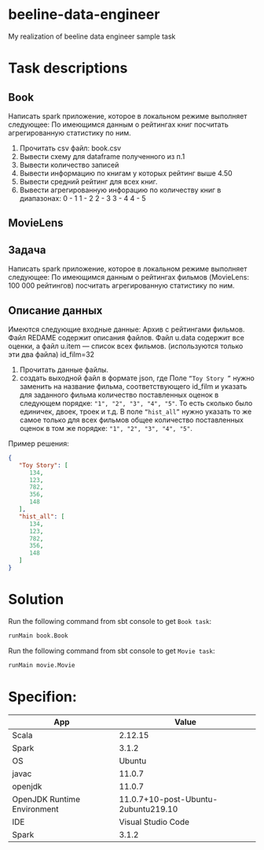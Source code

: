 # beeline-data-engineer
My realization of beeline data engineer sample task

# Task descriptions

## Book

Написать spark приложение, которое в локальном режиме выполняет следующее:
По имеющимся данным о рейтингах книг посчитать агрегированную статистику по ним.

1. Прочитать csv файл: book.csv
2. Вывести схему для dataframe полученного из п.1
3. Вывести количество записей
4. Вывести информацию по книгам у которых рейтинг выше 4.50
5. Вывести средний рейтинг для всех книг.
6. Вывести агрегированную инфорацию по количеству книг в диапазонах:
0 - 1
1 - 2
2 - 3
3 - 4
4 - 5

## MovieLens

## Задача
Написать spark приложение, которое в локальном режиме выполняет следующее:
По имеющимся данным о рейтингах фильмов (MovieLens: 100 000 рейтингов) посчитать агрегированную статистику по ним.

## Описание данных
Имеются следующие входные данные:
Архив с рейтингами фильмов.
Файл REDAME содержит описания файлов.
Файл u.data содержит все оценки, а файл u.item — список всех фильмов. (используются только эти два файла)
id_film=32

1. Прочитать данные файлы.
2. создать выходной файл в формате json, где
Поле `“Toy Story ”` нужно заменить на название фильма, соответствующего id_film и указать для заданного фильма количество поставленных оценок в следующем порядке: `"1", "2", "3", "4", "5"`. То есть сколько было единичек, двоек, троек и т.д.
В поле `“hist_all”` нужно указать то же самое только для всех фильмов общее количество поставленных оценок в том же порядке: `"1", "2", "3", "4", "5"`.

Пример решения:

```json
{
   "Toy Story": [ 
      134,
      123,
      782,
      356,
      148
   ],
   "hist_all": [ 
      134,
      123,
      782,
      356,
      148
   ]
}
```

# Solution
Run the following command from sbt console to get `Book task`:

```bash
runMain book.Book
```

Run the following command from sbt console to get `Movie task`:

```bash
runMain movie.Movie
```

# Specifion:

| App | Value |
| --- | ----------- |
| Scala | 2.12.15 |
| Spark | 3.1.2 |
| OS | Ubuntu |
| javac | 11.0.7 |
| openjdk | 11.0.7 |
| OpenJDK Runtime Environment | 11.0.7+10-post-Ubuntu-2ubuntu219.10 |
| IDE | Visual Studio Code |
| Spark | 3.1.2 |
